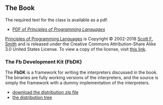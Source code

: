 ## The Book

The required text for the class is available as a pdf.

*   [PDF of _Principles of Programming Languages_](book.pdf)

<u>Principles of Programming Languages</u> is Copyright © 2002-2018 [Scott F. Smith](mailto:scott@cs.jhu.edu) and is released under the Creative Commons Attribution-Share Alike 3.0 United States License. To view a copy of the license, visit [this link](http://creativecommons.org/licenses/by-sa/3.0/us/).

### The **Fb** Development Kit (FbDK)

The **FbDK** is a framework for writing the interpreters discussed in the book. The binaries are fully working versions of the interpreters, and the source is simply the framework with a dummy implementation of the interpreters.

*   [download the distribution zip file](dist/dist.zip)
*   [the distribution tree](dist/fbdk)